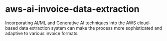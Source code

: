 # aws-ai-invoice-data-extraction
Incorporating AI/ML and Generative AI techniques into the AWS cloud-based data extraction system can make the process more sophisticated and adaptive to various invoice formats.
